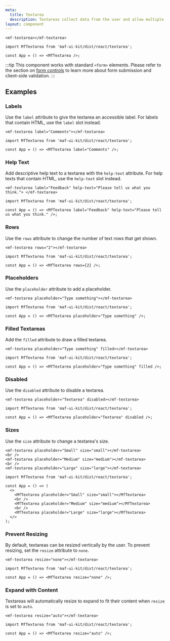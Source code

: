 ```yaml
---
meta:
  title: Textarea
  description: Textareas collect data from the user and allow multiple lines of text.
layout: component
---
```


```html:preview
<mf-textarea></mf-textarea>
```

```jsx:react
import MfTextarea from 'maf-ui-kit/dist/react/textarea';

const App = () => <MfTextarea />;
```

:::tip
This component works with standard `<form>` elements. Please refer to the section on [form controls](/getting-started/form-controls) to learn more about form submission and client-side validation.
:::

## Examples

### Labels

Use the `label` attribute to give the textarea an accessible label. For labels that contain HTML, use the `label` slot instead.

```html:preview
<mf-textarea label="Comments"></mf-textarea>
```

```jsx:react
import MfTextarea from 'maf-ui-kit/dist/react/textarea';

const App = () => <MfTextarea label="Comments" />;
```

### Help Text

Add descriptive help text to a textarea with the `help-text` attribute. For help texts that contain HTML, use the `help-text` slot instead.

```html:preview
<mf-textarea label="Feedback" help-text="Please tell us what you think."> </mf-textarea>
```

```jsx:react
import MfTextarea from 'maf-ui-kit/dist/react/textarea';

const App = () => <MfTextarea label="Feedback" help-text="Please tell us what you think." />;
```

### Rows

Use the `rows` attribute to change the number of text rows that get shown.

```html:preview
<mf-textarea rows="2"></mf-textarea>
```

```jsx:react
import MfTextarea from 'maf-ui-kit/dist/react/textarea';

const App = () => <MfTextarea rows={2} />;
```

### Placeholders

Use the `placeholder` attribute to add a placeholder.

```html:preview
<mf-textarea placeholder="Type something"></mf-textarea>
```

```jsx:react
import MfTextarea from 'maf-ui-kit/dist/react/textarea';

const App = () => <MfTextarea placeholder="Type something" />;
```

### Filled Textareas

Add the `filled` attribute to draw a filled textarea.

```html:preview
<mf-textarea placeholder="Type something" filled></mf-textarea>
```

```jsx:react
import MfTextarea from 'maf-ui-kit/dist/react/textarea';

const App = () => <MfTextarea placeholder="Type something" filled />;
```

### Disabled

Use the `disabled` attribute to disable a textarea.

```html:preview
<mf-textarea placeholder="Textarea" disabled></mf-textarea>
```

```jsx:react
import MfTextarea from 'maf-ui-kit/dist/react/textarea';

const App = () => <MfTextarea placeholder="Textarea" disabled />;
```

### Sizes

Use the `size` attribute to change a textarea's size.

```html:preview
<mf-textarea placeholder="Small" size="small"></mf-textarea>
<br />
<mf-textarea placeholder="Medium" size="medium"></mf-textarea>
<br />
<mf-textarea placeholder="Large" size="large"></mf-textarea>
```

```jsx:react
import MfTextarea from 'maf-ui-kit/dist/react/textarea';

const App = () => (
  <>
    <MfTextarea placeholder="Small" size="small"></MfTextarea>
    <br />
    <MfTextarea placeholder="Medium" size="medium"></MfTextarea>
    <br />
    <MfTextarea placeholder="Large" size="large"></MfTextarea>
  </>
);
```

### Prevent Resizing

By default, textareas can be resized vertically by the user. To prevent resizing, set the `resize` attribute to `none`.

```html:preview
<mf-textarea resize="none"></mf-textarea>
```

```jsx:react
import MfTextarea from 'maf-ui-kit/dist/react/textarea';

const App = () => <MfTextarea resize="none" />;
```

### Expand with Content

Textareas will automatically resize to expand to fit their content when `resize` is set to `auto`.

```html:preview
<mf-textarea resize="auto"></mf-textarea>
```

```jsx:react
import MfTextarea from 'maf-ui-kit/dist/react/textarea';

const App = () => <MfTextarea resize="auto" />;
```
